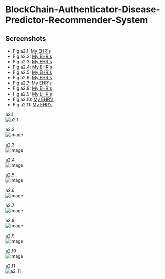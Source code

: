 # BlockChain-Authenticator-Disease-Predictor-Recommender-System

## Screenshots
- Fig a2.1: <a href="#a2_1">My EHR's</a>
- Fig a2.2: <a href="#a2_2">My EHR's</a>
- Fig a2.3: <a href="#a2_3">My EHR's</a>
- Fig a2.4: <a href="#a2_4">My EHR's</a>
- Fig a2.5: <a href="#a2_5">My EHR's</a>
- Fig a2.6: <a href="#a2_6">My EHR's</a>
- Fig a2.7: <a href="#a2_7">My EHR's</a>
- Fig a2.8: <a href="#a2_8">My EHR's</a>
- Fig a2.9: <a href="#a2_9">My EHR's</a>
- Fig a2.10: <a href="#a2_10">My EHR's</a>
- Fig a2.11: <a href="#a2_11">My EHR's</a>

<a id="a2_1">a2.1</a></br>
![a2.1](https://github.com/jjaskirat/BlockChain-Authenticator-Disease-Predictor-Recommender-System/assets/22426543/160ddbf4-9dba-42bd-82d2-bacf72964a7f)

<a id="a2_2">a2.2</a></br>
![image](https://github.com/jjaskirat/BlockChain-Authenticator-Disease-Predictor-Recommender-System/assets/22426543/03092baa-8156-4c95-82d6-c951782577db)

<a id="a2_3">a2.3</a></br>
![image](https://github.com/jjaskirat/BlockChain-Authenticator-Disease-Predictor-Recommender-System/assets/22426543/9c2ec8ae-cc5f-4af6-a73f-dc4d8db73e4e)

<a id="a2_4">a2.4</a></br>
![image](https://github.com/jjaskirat/BlockChain-Authenticator-Disease-Predictor-Recommender-System/assets/22426543/eb0643ed-4918-470e-9b8b-bdfe02cba943)

<a id="a2_5">a2.5</a></br>
![image](https://github.com/jjaskirat/BlockChain-Authenticator-Disease-Predictor-Recommender-System/assets/22426543/9442590f-a97c-499b-aae2-4d85d2ac7398)

<a id="a2_6">a2.6</a></br>
![image](https://github.com/jjaskirat/BlockChain-Authenticator-Disease-Predictor-Recommender-System/assets/22426543/defb5d92-891c-4dbf-a507-ae8b7144cb89)

<a id="a2_7">a2.7</a></br>
![image](https://github.com/jjaskirat/BlockChain-Authenticator-Disease-Predictor-Recommender-System/assets/22426543/9dccf278-c7e4-4690-8f58-bf7ccf6b7fed)

<a id="a2_8">a2.8</a></br>
![image](https://github.com/jjaskirat/BlockChain-Authenticator-Disease-Predictor-Recommender-System/assets/22426543/9e01e12b-780a-481a-b6f5-ae7074a47e67)

<a id="a2_9">a2.9</a></br>
![image](https://github.com/jjaskirat/BlockChain-Authenticator-Disease-Predictor-Recommender-System/assets/22426543/57ddb017-9701-4e89-bfa6-bf3b8be7d874)

<a id="a2_10">a2.10</a></br>
![image](https://github.com/jjaskirat/BlockChain-Authenticator-Disease-Predictor-Recommender-System/assets/22426543/3158db52-8eb9-4fc0-acdf-864c85259b07)

<a id="a2_11">a2.11</a></br>
![a2_11](https://github.com/jjaskirat/BlockChain-Authenticator-Disease-Predictor-Recommender-System/assets/22426543/9144d016-f634-473f-be65-096805a65d45)
